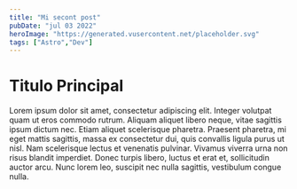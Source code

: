 ```yaml
---
title: "Mi secont post"
pubDate: "jul 03 2022"
heroImage: "https://generated.vusercontent.net/placeholder.svg"
tags: ["Astro","Dev"]
---
```



# Titulo Principal

Lorem ipsum dolor sit amet, consectetur adipiscing elit. Integer volutpat quam ut eros commodo rutrum. Aliquam aliquet libero neque, vitae sagittis ipsum dictum nec. Etiam aliquet scelerisque pharetra. Praesent pharetra, mi eget mattis sagittis, massa ex consectetur dui, quis convallis ligula purus ut nisl. Nam scelerisque lectus et venenatis pulvinar. Vivamus viverra urna non risus blandit imperdiet. Donec turpis libero, luctus et erat et, sollicitudin auctor arcu. Nunc lorem leo, suscipit nec nulla sagittis, vestibulum congue nulla.

